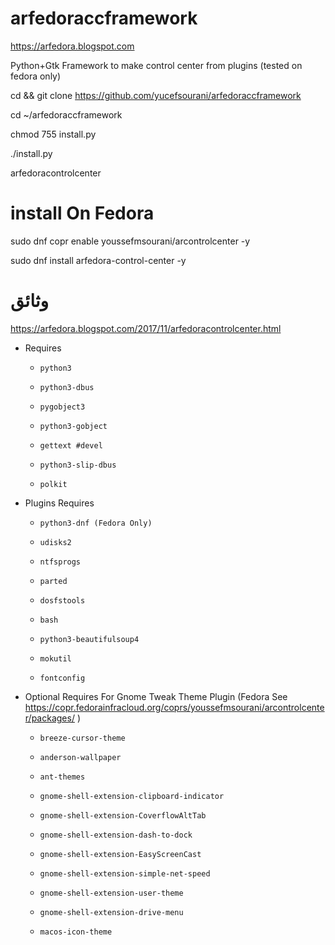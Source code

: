 # arfedoraccframework
https://arfedora.blogspot.com

Python+Gtk Framework to make control center from plugins (tested on fedora only)

cd && git clone https://github.com/yucefsourani/arfedoraccframework

cd ~/arfedoraccframework

chmod 755 install.py

./install.py

arfedoracontrolcenter


# install On Fedora
  
sudo dnf copr enable youssefmsourani/arcontrolcenter -y
  
sudo dnf install arfedora-control-center -y
  
  
# وثائق
https://arfedora.blogspot.com/2017/11/arfedoracontrolcenter.html





* Requires

  * ``` python3 ```
  
  * ``` python3-dbus ```
  
  * ``` pygobject3 ```
 
  * ``` python3-gobject ```
  
  * ``` gettext #devel ```
  
  * ``` python3-slip-dbus ```
  
  * ``` polkit ```
  
  
  
  
  
* Plugins Requires

  * ``` python3-dnf (Fedora Only) ```
  
  * ``` udisks2 ```
 
  * ``` ntfsprogs ```
  
  * ``` parted ```
    
  * ``` dosfstools ```
  
  * ``` bash ```
  
  * ``` python3-beautifulsoup4 ```

  * ``` mokutil ```

  * ``` fontconfig ```





* Optional Requires For Gnome Tweak Theme Plugin (Fedora See https://copr.fedorainfracloud.org/coprs/youssefmsourani/arcontrolcenter/packages/ )
  * ``` breeze-cursor-theme ```
  
  * ``` anderson-wallpaper ```
  
  * ``` ant-themes ```
  
  * ``` gnome-shell-extension-clipboard-indicator ```
  
  * ``` gnome-shell-extension-CoverflowAltTab ```
  
  * ``` gnome-shell-extension-dash-to-dock ```
    
  * ``` gnome-shell-extension-EasyScreenCast ```
      
  * ``` gnome-shell-extension-simple-net-speed ```
 
  * ``` gnome-shell-extension-user-theme ```

  * ``` gnome-shell-extension-drive-menu ```

  * ``` macos-icon-theme ```
  
  


